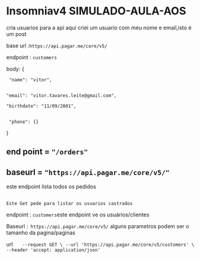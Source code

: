# Insomniav4 SIMULADO-AULA-AOS
cria usuarios para a api 
aqui criei um usuario com meu nome e email,isto é um post

base url :`https://api.pagar.me/core/v5/`

endpoint : `customers`

body: 
{ 

     "name": "vitor",


    "email": "vitor.tavares.leite@gmail.com",
	
	"birthdate": "11/09/2001",
	
	
     "phone": {}
 
}



## end point =  `"/orders"`
## baseurl = `"https://api.pagar.me/core/v5/"`
este endpoint lista todos os pedidos


##
`Este Get pede para listar os usuarios castrados`


endpoint : `customers`este endpoint ve os usuários/clientes

Baseurl :`
https://api.pagar.me/core/v5/`
alguns parametros podem ser o tamanho da pagina/paginas

url `   --request GET \
       --url 'https://api.pagar.me/core/v5/customers' \
       --header 'accept: application/json'` 

